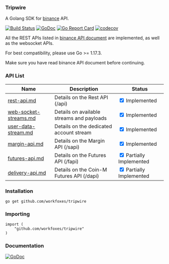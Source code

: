 ### Tripwire

A Golang SDK for [binance](https://www.binance.com) API.

[![Build Status](https://travis-ci.org/workfoxes/tripwire.svg?branch=main)](https://travis-ci.org/workfoxes/tripwire)
[![GoDoc](https://godoc.org/github.com/workfoxes/tripwire?status.svg)](https://godoc.org/github.com/workfoxes/tripwire)
[![Go Report Card](https://goreportcard.com/badge/github.com/workfoxes/tripwire)](https://goreportcard.com/report/github.com/workfoxes/tripwire)
[![codecov](https://codecov.io/gh/workfoxes/tripwire/branch/main/graph/badge.svg)](https://codecov.io/gh/workfoxes/tripwire)

All the REST APIs listed in [binance API document](https://github.com/binance-exchange/binance-official-api-docs) are implemented, as well as the websocket APIs.

For best compatibility, please use Go >= 1.17.3.

Make sure you have read binance API document before continuing.

### API List

Name | Description | Status
------------ | ------------ | ------------
[rest-api.md](https://github.com/binance-exchange/binance-official-api-docs/blob/master/rest-api.md) | Details on the Rest API (/api) | <input type="checkbox" checked> Implemented
[web-socket-streams.md](https://github.com/binance-exchange/binance-official-api-docs/blob/master/web-socket-streams.md) | Details on available streams and payloads | <input type="checkbox" checked>  Implemented
[user-data-stream.md](https://github.com/binance-exchange/binance-official-api-docs/blob/master/user-data-stream.md) | Details on the dedicated account stream | <input type="checkbox" checked>  Implemented
[margin-api.md](https://github.com/binance-exchange/binance-official-api-docs/blob/master/margin-api.md) | Details on the Margin API (/sapi) | <input type="checkbox" checked>  Implemented
[futures-api.md](https://binance-docs.github.io/apidocs/futures/en/#general-info) | Details on the Futures API (/fapi) | <input type="checkbox" checked>  Partially Implemented
[delivery-api.md](https://binance-docs.github.io/apidocs/delivery/en/#general-info) | Details on the Coin-M Futures API (/dapi) | <input type="checkbox" checked>  Partially Implemented

### Installation

```shell
go get github.com/workfoxes/tripwire
```

### Importing

```golang
import (
    "github.com/workfoxes/tripwire"
)
```

### Documentation

[![GoDoc](https://godoc.org/github.com/workfoxes/tripwire?status.svg)](https://godoc.org/github.com/workfoxes/tripwire)